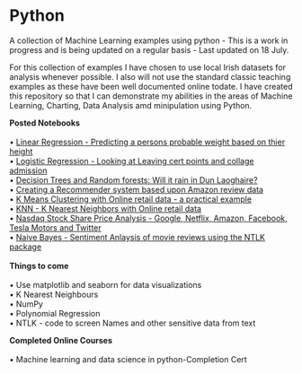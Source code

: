 # Python
A collection of Machine Learning examples using python - This is a work in progress and is being updated on a regular basis - Last updated on 18 July.

For this collection of examples I have chosen to use local Irish datasets for analysis whenever possible. I also will not use the standard classic teaching examples as these have been well documented online todate.  I have created this repository so that I can demonstrate my abilities in the areas of Machine Learning, Charting, Data Analysis amd minipulation using Python.

<B>Posted Notebooks</B><br><br>
• <a href='https://github.com/therolfe/Python/blob/master/Linear%20Regression%20in%20Python.ipynb'>Linear Regression - Predicting a persons probable weight based on thier height</a><br>
• <a href='https://github.com/therolfe/Python/blob/master/Logistic%20Regression%20-%20LC.ipynb'>Logistic Regression - Looking at Leaving cert points and collage admission</a><br>
• <a href='https://github.com/therolfe/Python/blob/master/Decision%20trees%20and%20Random%20Forests%20-%20will%20it%20rain%20in%20Dun%20Laoghaire.ipynb'>Decision Trees and Random forests: Will it rain in Dun Laoghaire?</a><br>
• <a href='https://github.com/therolfe/Python/blob/master/Recommender%20System%20using%20Amazon%20Data.ipynb'>Creating a Recommender system based upon Amazon review data</a><br>
• <a href='https://github.com/therolfe/Python/blob/master/k%20means%20clustering%20with%20online%20retail%20data.ipynb'>K Means Clustering with Online retail data - a practical example</a><br>
• <a href='https://github.com/therolfe/Python/blob/master/KNN_KNearest_Neighbors_with_Online_retail_data.ipynb'>KNN - K Nearest Neighbors with Online retail data</a><br>
•	<a href="https://github.com/therolfe/Python/blob/master/Nasdaq%20stock%20analysis%20-%20J%20Rolfe.ipynb">Nasdaq Stock Share Price Analysis - Google, Netflix, Amazon, Facebook, Tesla Motors and Twitter</a><br>
•	<a href="https://github.com/therolfe/Python/blob/master/Naive%20Bayes%20-%20using%20nltk%20for%20move%20review%20sentiment%20analysis.ipynb">Naive Bayes - Sentiment Anlaysis of movie reviews using the NTLK package</a><br>
<br> <b>Things to come</b><br>  
•	Use matplotlib and seaborn for data visualizations<br>
•	K Nearest Neighbours<br>
•	NumPy<br>
•	Polynomial Regression<br>
•	NTLK - code to screen Names and other sensitive data from text<br>

<B>Completed Online Courses</B><br><br>
•	<ah ref='https://www.udemy.com/data-science-and-machine-learning-with-python-hands-on/learn/v4/overview'>Machine learning and data science in python</a>-<ah ref='https://www.udemy.com/certificate/UC-0IJEZ958/'>Completion Cert</a><br>

